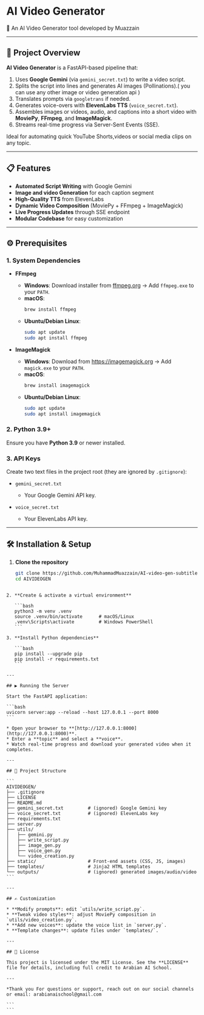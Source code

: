 # AI Video Generator

🎥 An AI Video Generator tool developed by Muazzain

---

## 🚀 Project Overview

**AI Video Generator** is a FastAPI-based pipeline that:
1. Uses **Google Gemini** (via `gemini_secret.txt`) to write a video script.
2. Splits the script into lines and generates AI images (Pollinations).( you can use any other image or video generation api )
3. Translates prompts via `googletrans` if needed.
4. Generates voice-overs with **ElevenLabs TTS** (`voice_secret.txt`).
5. Assembles images or videos, audio, and captions into a short video with **MoviePy**, **FFmpeg**, and **ImageMagick**.
6. Streams real-time progress via Server-Sent Events (SSE).

Ideal for automating quick YouTube Shorts,videos or social media clips on any topic.

---

## 📋 Features

- **Automated Script Writing** with Google Gemini  
- **Image and video Generation** for each caption segment  
- **High-Quality TTS** from ElevenLabs  
- **Dynamic Video Composition** (MoviePy + FFmpeg + ImageMagick)  
- **Live Progress Updates** through SSE endpoint  
- **Modular Codebase** for easy customization  

---

## ⚙️ Prerequisites

### 1. System Dependencies

- **FFmpeg**  
  - **Windows**: Download installer from [ffmpeg.org](https://ffmpeg.org/download.html) → Add `ffmpeg.exe` to your `PATH`.  
  - **macOS**:  
    ```bash
    brew install ffmpeg
    ```
  - **Ubuntu/Debian Linux**:  
    ```bash
    sudo apt update
    sudo apt install ffmpeg
    ```

- **ImageMagick**  
  - **Windows**: Download from https://imagemagick.org → Add `magick.exe` to your `PATH`.  
  - **macOS**:  
    ```bash
    brew install imagemagick
    ```
  - **Ubuntu/Debian Linux**:  
    ```bash
    sudo apt update
    sudo apt install imagemagick
    ```

### 2. Python 3.9+

Ensure you have **Python 3.9** or newer installed.

### 3. API Keys

Create two text files in the project root (they are ignored by `.gitignore`):

- `gemini_secret.txt`  
  - Your Google Gemini API key.

- `voice_secret.txt`  
  - Your ElevenLabs API key.

---

## 🛠️ Installation & Setup

1. **Clone the repository**  
   ```bash
   git clone https://github.com/MuhammadMuazzain/AI-video-gen-subtitles.git
   cd AIVIDEOGEN
````

2. **Create & activate a virtual environment**

   ```bash
   python3 -m venv .venv
   source .venv/bin/activate      # macOS/Linux
   .venv\Scripts\activate         # Windows PowerShell
   ```

3. **Install Python dependencies**

   ```bash
   pip install --upgrade pip
   pip install -r requirements.txt
   ```

---

## ▶️ Running the Server

Start the FastAPI application:

```bash
uvicorn server:app --reload --host 127.0.0.1 --port 8000
```

* Open your browser to **[http://127.0.0.1:8000](http://127.0.0.1:8000)**.
* Enter a **topic** and select a **voice**.
* Watch real-time progress and download your generated video when it completes.

---

## 📂 Project Structure

```
AIVIDEOGEN/
├── .gitignore
├── LICENSE
├── README.md
├── gemini_secret.txt         # (ignored) Google Gemini key
├── voice_secret.txt          # (ignored) ElevenLabs key
├── requirements.txt
├── server.py
├── utils/
│   ├── gemini.py
│   ├── write_script.py
│   ├── image_gen.py
│   ├── voice_gen.py
│   └── video_creation.py
├── static/                   # Front-end assets (CSS, JS, images)
├── templates/                # Jinja2 HTML templates
└── outputs/                  # (ignored) generated images/audio/video
```

---

## ✍️ Customization

* **Modify prompts**: edit `utils/write_script.py`.
* **Tweak video styles**: adjust MoviePy composition in `utils/video_creation.py`.
* **Add new voices**: update the voice list in `server.py`.
* **Template changes**: update files under `templates/`.

---

## 📝 License

This project is licensed under the MIT License. See the **LICENSE** file for details, including full credit to Arabian AI School.

---

*Thank you For questions or support, reach out on our social channels or email: arabianaischool@gmail.com

```
```
